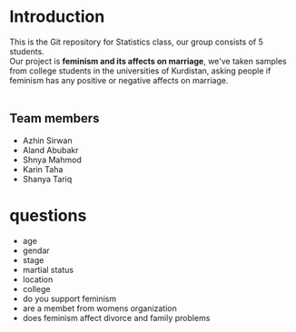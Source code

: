 # Introduction
This is the Git repository for Statistics class, our group consists of 5 students.<br>
Our project is **feminism and its affects on marriage**, we've taken samples from college students in the universities of Kurdistan, asking people if feminism has any positive or negative affects on marriage.<br>
<br>
## Team members<br>
- Azhin Sirwan
- Aland Abubakr
- Shnya Mahmod
- Karin Taha
- Shanya Tariq

# questions 
- age
- gendar
- stage
- martial status 
- location
- college
- do you support feminism
- are a membet from womens organization
- does feminism affect divorce and family problems 
